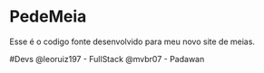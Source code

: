 # PedeMeia
Esse é o codigo fonte desenvolvido para meu novo site de meias.

#Devs
    @leoruiz197 - FullStack
    @mvbr07 - Padawan